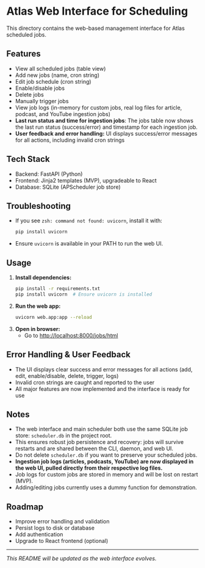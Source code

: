 # Atlas Web Interface for Scheduling

This directory contains the web-based management interface for Atlas scheduled jobs.

## Features
- View all scheduled jobs (table view)
- Add new jobs (name, cron string)
- Edit job schedule (cron string)
- Enable/disable jobs
- Delete jobs
- Manually trigger jobs
- View job logs (in-memory for custom jobs, real log files for article, podcast, and YouTube ingestion jobs)
- **Last run status and time for ingestion jobs**: The jobs table now shows the last run status (success/error) and timestamp for each ingestion job.
- **User feedback and error handling:** UI displays success/error messages for all actions, including invalid cron strings

## Tech Stack
- Backend: FastAPI (Python)
- Frontend: Jinja2 templates (MVP), upgradeable to React
- Database: SQLite (APScheduler job store)

## Troubleshooting

- If you see `zsh: command not found: uvicorn`, install it with:
  ```bash
  pip install uvicorn
  ```
- Ensure `uvicorn` is available in your PATH to run the web UI.

## Usage

1. **Install dependencies:**
   ```bash
   pip install -r requirements.txt
   pip install uvicorn  # Ensure uvicorn is installed
   ```
2. **Run the web app:**
   ```bash
   uvicorn web.app:app --reload
   ```
3. **Open in browser:**
   - Go to [http://localhost:8000/jobs/html](http://localhost:8000/jobs/html)

## Error Handling & User Feedback
- The UI displays clear success and error messages for all actions (add, edit, enable/disable, delete, trigger, logs)
- Invalid cron strings are caught and reported to the user
- All major features are now implemented and the interface is ready for use

## Notes
- The web interface and main scheduler both use the same SQLite job store: `scheduler.db` in the project root.
- This ensures robust job persistence and recovery: jobs will survive restarts and are shared between the CLI, daemon, and web UI.
- Do not delete `scheduler.db` if you want to preserve your scheduled jobs.
- **Ingestion job logs (articles, podcasts, YouTube) are now displayed in the web UI, pulled directly from their respective log files.**
- Job logs for custom jobs are stored in memory and will be lost on restart (MVP).
- Adding/editing jobs currently uses a dummy function for demonstration.

## Roadmap
- Improve error handling and validation
- Persist logs to disk or database
- Add authentication
- Upgrade to React frontend (optional)

---

*This README will be updated as the web interface evolves.*
